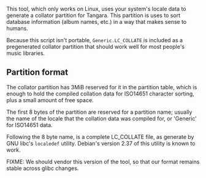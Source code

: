 This tool, which only works on Linux, uses your system's locale data to
generate a collator partition for Tangara. This partition is uses to sort
database information (album names, etc.) in a way that makes sense to humans.

Because this script isn't portable, `Generic.LC_COLLATE` is included as a
pregenerated collator partition that should work well for most people's
music libraries.

## Partition format

The collator partition has 3MiB reserved for it in the partition table, which
is enough to hold the compiled collation data for ISO14651 character sorting,
plus a small amount of free space.

The first 8 bytes of the partition are reserved for a partition name; usually
the name of the locale that the collation data was compiled for, or 'Generic'
for ISO14651 data.

Following the 8 byte name, is a complete LC_COLLATE file, as generate by GNU
libc's `localedef` utility. Debian's version 2.37 of this utility is known to
work.

FIXME: We should vendor this version of the tool, so that our format remains
stable across glibc changes.
